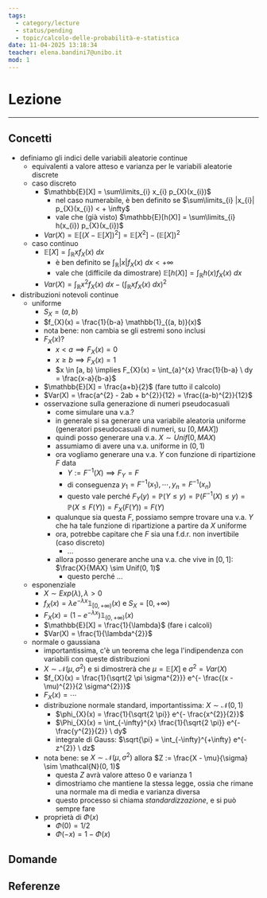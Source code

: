 ```yaml
---
tags:
  - category/lecture
  - status/pending
  - topic/calcolo-delle-probabilità-e-statistica
date: 11-04-2025 13:18:34
teacher: elena.bandini7@unibo.it
mod: 1
---
```

# Lezione
---
## Concetti
- definiamo gli indici delle variabili aleatorie continue
	- equivalenti a valore atteso e varianza per le variabili aleatorie discrete
	- caso discreto
		- $\mathbb{E}[X] = \sum\limits_{i} x_{i} p_{X}(x_{i})$
			- nel caso numerabile, è ben definito se $\sum\limits_{i} |x_{i}| p_{X}(x_{i}) < + \infty$
			- vale che (già visto) $\mathbb{E}[h(X)] = \sum\limits_{i} h(x_{i}) p_{X}(x_{i})$
		- $Var(X) = \mathbb{E}[(X - \mathbb{E}[X])^{2}] = \mathbb{E}[X^{2}] - (\mathbb{E}[X])^{2}$
	- caso continuo
		- $\mathbb{E}[X] = \int_{\mathbb{R}} x f_{X}(x) \ dx$
			- è ben definito  se $\int_{\mathbb{R}} |x| f_{X}(x) \ dx < +\infty$
			- vale che (difficile da dimostrare) $\mathbb{E}[h(X)] = \int_{\mathbb{R}} h(x)f_{X}(x) \ dx$
		- $Var(X) = \int_{\mathbb{R}} x^{2}f_{X}(x) \ dx - \left(\int_{\mathbb{R}} x f_{X}(x) \ dx\right)^{2}$
- distribuzioni notevoli continue
	- uniforme
		- $S_{X} = (a, b)$
		- $f_{X}(x) = \frac{1}{b-a} \mathbb{1}_{(a, b)}(x)$
		- nota bene: non cambia se gli estremi sono inclusi
		- $F_{X}(x)$?
			- $x < a \implies F_{X}(x) = 0$
			- $x \geq b \implies F_{X}(x) = 1$
			- $x \in [a, b) \implies F_{X}(x) = \int_{a}^{x} \frac{1}{b-a} \ dy = \frac{x-a}{b-a}$
		- $\mathbb{E}[X] = \frac{a+b}{2}$ (fare tutto il calcolo)
		- $Var(X) = \frac{a^{2} - 2ab + b^{2}}{12} = \frac{(a-b)^{2}}{12}$
		- osservazione sulla generazione di numeri pseudocasuali
			- come simulare una v.a.?
			- in generale si sa generare una variabile aleatoria uniforme (generatori pseudocasuali di numeri, su $[0, MAX]$)
			- quindi posso generare una v.a. $X \sim Unif(0, MAX)$
			- assumiamo di avere una v.a. uniforme in $(0, 1)$
			- ora vogliamo generare una v.a. $Y$ con funzione di ripartizione $F$ data
				- $Y := F^{-1}(X) \implies F_{Y} = F$
				- di conseguenza $y_{1} = F^{-1}(x_{1}), \cdots, y_{n} = F^{-1}(x_{n})$
				- questo vale perché $F_{Y}(y) = \mathbb{P}(Y \leq y) = \mathbb{P}(F^{-1}(X) \leq y) = \mathbb{P}(X \leq F(Y)) = F_{X}(F(Y)) = F(Y)$
			- qualunque sia questa $F$, possiamo sempre trovare una v.a. $Y$ che ha tale funzione di ripartizione a partire da $X$ uniforme
			- ora, potrebbe capitare che $F$ sia una f.d.r. non invertibile (caso discreto)
				- ...
			- allora posso generare anche una v.a. che vive in $[0, 1]$: $\frac{X}{MAX} \sim Unif(0, 1)$
				- questo perché ...
	- esponenziale
		- $X \sim Exp(\lambda), \lambda > 0$
		- $f_{X}(x) = \lambda e^{-\lambda x} \mathbb{1}_{[0, +\infty)}(x)$ e $S_{X} = [0, +\infty)$
		- $F_{X}(x) = (1 - e^{-\lambda x}) \mathbb{1}_{(0, +\infty)}(x)$
		- $\mathbb{E}[X] = \frac{1}{\lambda}$ (fare i calcoli)
		- $Var(X) = \frac{1}{\lambda^{2}}$
	- normale o gaussiana
		- importantissima, c'è un teorema che lega l'indipendenza con variabili con queste distribuzioni
		- $X \sim \mathcal{N}(\mu, \sigma^{2})$ e si dimostrerà che $\mu = \mathbb{E}[X]$ e $\sigma^{2} = Var(X)$
		- $f_{X}(x) = \frac{1}{\sqrt{2 \pi \sigma^{2}}} e^{- \frac{(x - \mu)^{2}}{2 \sigma^{2}}}$
		- $F_{X}(x) = \cdots$
		- distribuzione normale standard, importantissima: $X \sim \mathcal{N}(0, 1)$
			- $\phi_{X}(x) = \frac{1}{\sqrt{2 \pi}} e^{- \frac{x^{2}}{2}}$
			- $\Phi_{X}(x) = \int_{-\infty}^{x} \frac{1}{\sqrt{2 \pi}} e^{- \frac{y^{2}}{2}} \ dy$
			- integrale di Gauss: $\sqrt{\pi} = \int_{-\infty}^{+\infty} e^{-z^{2}} \ dz$
		- nota bene: se $X \sim \mathcal{N}(\mu, \sigma^{2})$ allora $Z := \frac{X - \mu}{\sigma} \sim \mathcal{N}(0, 1)$
			- questa $Z$ avrà valore atteso 0 e varianza 1
			- dimostriamo che mantiene la stessa legge, ossia che rimane una normale ma di media e varianza diversa
			- questo processo si chiama _standardizzazione_, e si può sempre fare
		- proprietà di $\Phi(x)$
			- $\Phi(0) = 1/2$
			- $\Phi(-x) = 1 - \Phi(x)$

## Domande

## Referenze
